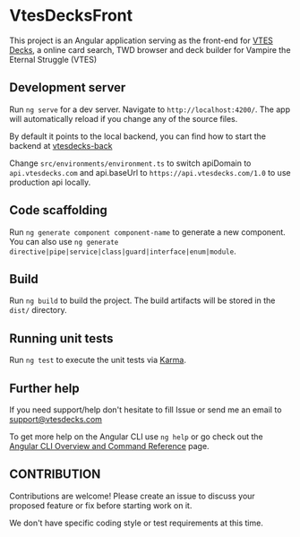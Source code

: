 # VtesDecksFront

This project is an Angular application serving as the front-end for [VTES Decks](vtesdecks.com), a online card search, TWD browser and deck builder for Vampire the Eternal Struggle (VTES)

## Development server

Run `ng serve` for a dev server. Navigate to `http://localhost:4200/`. The app will automatically reload if you change any of the source files.

By default it points to the local backend, you can find how to start the backend at [vtesdecks-back](https://github.com/Zavierazo/vtesdecks-back)

Change `src/environments/environment.ts` to switch apiDomain to `api.vtesdecks.com` and api.baseUrl to `https://api.vtesdecks.com/1.0` to use production api locally.

## Code scaffolding

Run `ng generate component component-name` to generate a new component. You can also use `ng generate directive|pipe|service|class|guard|interface|enum|module`.

## Build

Run `ng build` to build the project. The build artifacts will be stored in the `dist/` directory.

## Running unit tests

Run `ng test` to execute the unit tests via [Karma](https://karma-runner.github.io).

## Further help

If you need support/help don't hesitate to fill Issue or send me an email to support@vtesdecks.com

To get more help on the Angular CLI use `ng help` or go check out the [Angular CLI Overview and Command Reference](https://angular.io/cli) page.

## CONTRIBUTION
Contributions are welcome! Please create an issue to discuss your proposed feature or fix before starting work on it. 

We don't have specific coding style or test requirements at this time.

